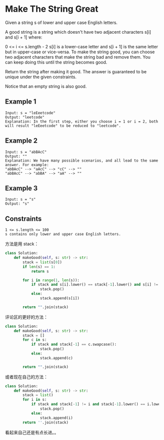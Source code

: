 # Make The String Great

Given a string s of lower and upper case English letters.

A good string is a string which doesn't have two adjacent characters s[i] and s[i + 1] where:

0 <= i <= s.length - 2
s[i] is a lower-case letter and s[i + 1] is the same letter but in upper-case or vice-versa.
To make the string good, you can choose two adjacent characters that make the string bad and remove them. You can keep doing this until the string becomes good.

Return the string after making it good. The answer is guaranteed to be unique under the given constraints.

Notice that an empty string is also good.

## Example 1

```text
Input: s = "leEeetcode"
Output: "leetcode"
Explanation: In the first step, either you choose i = 1 or i = 2, both will result "leEeetcode" to be reduced to "leetcode".
```

## Example 2

```text
Input: s = "abBAcC"
Output: ""
Explanation: We have many possible scenarios, and all lead to the same answer. For example:
"abBAcC" --> "aAcC" --> "cC" --> ""
"abBAcC" --> "abBA" --> "aA" --> ""
```

## Example 3

```text
Input: s = "s"
Output: "s"
```

## Constraints

```text
1 <= s.length <= 100
s contains only lower and upper case English letters.
```

方法是用 stack：

```python
class Solution:
    def makeGood(self, s: str) -> str:
        stack = list(s[0])
        if len(s) == 1:
            return s

        for i in range(1, len(s)):
            if stack and s[i].lower() == stack[-1].lower() and s[i] != stack[-1]:
                stack.pop()
            else:
                stack.append(s[i])

        return "".join(stack)
```

评论区的更好的方法：

```python
class Solution:
    def makeGood(self, s: str) -> str:
        stack = []
        for c in s:
            if stack and stack[-1] == c.swapcase():
                stack.pop()
            else:
                stack.append(c)

        return "".join(stack)
```

或者现在自己的方法：

```python
class Solution:
    def makeGood(self, s: str) -> str:
        stack = list()
        for i in s:
            if stack and stack[-1] != i and stack[-1].lower() == i.lower():
                stack.pop()
            else:
                stack.append(i)
        return ''.join(stack)
```

看起来自己还是有点长进。。
